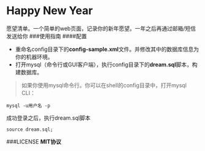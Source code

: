 # Happy New Year
愿望清单。一个简单的web页面，记录你的新年愿望。一年之后再通过邮箱/短信发送给你
###使用指南
####配置
- 重命名config目录下的**config-sample.xml**文件。并修改其中的数据库信息为你的机器环境。
- 打开mysql（命令行或GUI客户端），执行config目录下的**dream.sql**脚本，构建数据库。

>如果你使用mysql命令行。你可以在shell的config目录中，打开mysql CLI：

```shell
mysql -u用户名 -p
```
成功登录之后，执行dream.sql脚本
```mysql
source dream.sql;
```

###LICENSE
**MIT协议**